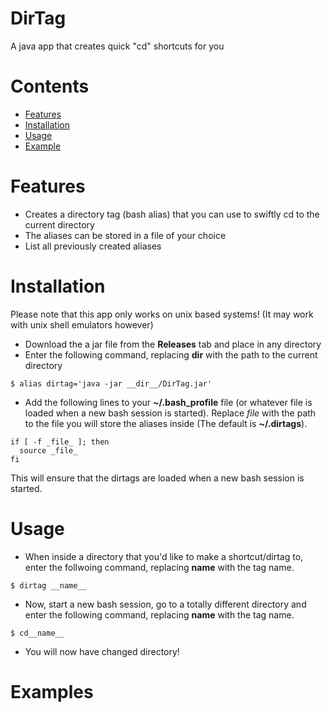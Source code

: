 # DirTag
A java app that creates quick "cd" shortcuts for you

# Contents
* <a href="#Features">Features</a>
* <a href="#Installation">Installation</a>
* <a href="#Usage">Usage</a>
* <a href="#Example">Example</a>

<a id="Features">Features
==========================
* Creates a directory tag (bash alias) that you can use to swiftly cd to the current directory
* The aliases can be stored in a file of your choice
* List all previously created aliases

# Installation
Please note that this app only works on unix based systems! (It may work with unix shell emulators however)
* Download the a jar file from the **Releases** tab and place in any directory
* Enter the following command, replacing __dir__ with the path to the current directory

```
$ alias dirtag='java -jar __dir__/DirTag.jar'
```
* Add the following lines to your __~/.bash_profile__ file (or whatever file is loaded when a new bash session is started). Replace _file_ with the path to the file you will store the aliases inside (The default is __~/.dirtags__).
```
if [ -f _file_ ]; then
  source _file_
fi
```

This will ensure that the dirtags are loaded when a new bash session is started.

# Usage
* When inside a directory that you'd like to make a shortcut/dirtag to, enter the follwoing command, replacing __name__ with the tag name.
```
$ dirtag __name__
```

* Now, start a new bash session, go to a totally different directory and enter the following command, replacing __name__ with the tag name.
```
$ cd__name__
```

* You will now have changed directory!

# Examples
